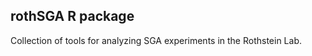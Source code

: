rothSGA R package
-----------------

Collection of tools for analyzing SGA experiments in the Rothstein Lab.
